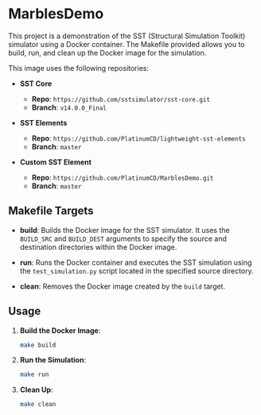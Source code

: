 # MarblesDemo

This project is a demonstration of the SST (Structural Simulation Toolkit) simulator using a Docker container. The Makefile provided allows you to build, run, and clean up the Docker image for the simulation.

This image uses the following repositories:
  - **SST Core**
    - **Repo**: `https://github.com/sstsimulator/sst-core.git`
    - **Branch**: `v14.0.0_Final`

  - **SST Elements**
    - **Repo**: `https://github.com/PlatinumCD/lightweight-sst-elements`
    - **Branch**: `master`

  - **Custom SST Element**
    - **Repo**: `https://github.com/PlatinumCD/MarblesDemo.git`
    - **Branch**: `master`

## Makefile Targets

- **build**: Builds the Docker image for the SST simulator. It uses the `BUILD_SRC` and `BUILD_DEST` arguments to specify the source and destination directories within the Docker image.

- **run**: Runs the Docker container and executes the SST simulation using the `test_simulation.py` script located in the specified source directory.

- **clean**: Removes the Docker image created by the `build` target.

## Usage

1. **Build the Docker Image**: 
   ```bash
   make build
   ```

2. **Run the Simulation**:
   ```bash
   make run
   ```

3. **Clean Up**:
   ```bash
   make clean
   ```

